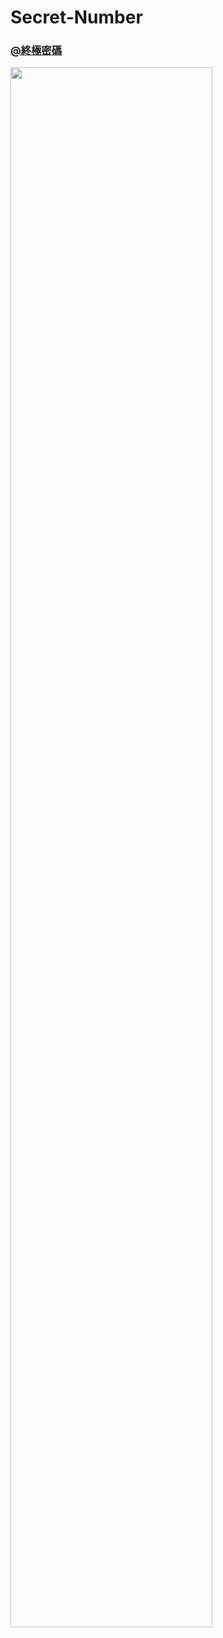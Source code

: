 # Secret-Number
### [@終極密碼](https://qew4476.github.io/Secret-Number/)
<img src="https://user-images.githubusercontent.com/81016471/127721114-eff84c2a-d4d8-4abe-894c-cb4b01d6f122.png" width = "80%" />
